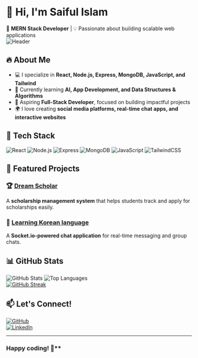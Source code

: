 # 👋 Hi, I'm Saiful Islam  

🚀 **MERN Stack Developer** | 💡 Passionate about building scalable web applications  
![Header](./https://i.ibb.co.com/YTL2cJt2/github-header-image-1.png)



 <!-- Add a banner image if you want -->

## 🔥 About Me  
- 💻 I specialize in **React, Node.js, Express, MongoDB, JavaScript, and Tailwind**  
- 🚀 Currently learning **AI, App Development, and Data Structures & Algorithms**  
- 🎯 Aspiring **Full-Stack Developer**, focused on building impactful projects  
- 🌍 I love creating **social media platforms, real-time chat apps, and interactive websites**  

## 🔧 Tech Stack  
![React](https://img.shields.io/badge/React-20232A?style=for-the-badge&logo=react&logoColor=61DAFB)
![Node.js](https://img.shields.io/badge/Node.js-43853D?style=for-the-badge&logo=node.js&logoColor=white)
![Express](https://img.shields.io/badge/Express.js-404D59?style=for-the-badge)
![MongoDB](https://img.shields.io/badge/MongoDB-4EA94B?style=for-the-badge&logo=mongodb&logoColor=white)
![JavaScript](https://img.shields.io/badge/JavaScript-F7DF1E?style=for-the-badge&logo=javascript&logoColor=black)
![TailwindCSS](https://img.shields.io/badge/TailwindCSS-38B2AC?style=for-the-badge&logo=tailwind-css&logoColor=white)  

## 🌟 Featured Projects  
### 🏆 [Dream Scholar](https://scholarshipmanagment109710.netlify.app/)  
A **scholarship management system** that helps students track and apply for scholarships easily.  

### 💬 [Learning Korean language](https://lingo-bingo-assignment9.netlify.app/)  
A **Socket.io-powered chat application** for real-time messaging and group chats.  
 
## 📊 GitHub Stats  
  
![GitHub Stats](https://github-readme-stats.vercel.app/api?username=Saiful109710&show_icons=true&theme=tokyonight)
![Top Languages](https://github-readme-stats.vercel.app/api/top-langs/?username=Saiful109710&layout=compact&theme=tokyonight)  
[![GitHub Streak](https://streak-stats.demolab.com/?user=Saiful109710)](https://git.io/streak-stats)

## 📫 Let's Connect!  
[![GitHub](https://img.shields.io/badge/GitHub-181717?style=for-the-badge&logo=github&logoColor=white)](https://github.com/Saiful109710)  
[![LinkedIn](https://img.shields.io/badge/LinkedIn-0A66C2?style=for-the-badge&logo=linkedin&logoColor=white)](https://linkedin.com/in/saiful-islam-666208344/)  


---  

###  Happy coding! 🚀**  

<!--
**Saiful109710/Saiful109710** is a ✨ _special_ ✨ repository because its `README.md` (this file) appears on your GitHub profile.

Here are some ideas to get you started:

- 🔭 I’m currently working on ...
- 🌱 I’m currently learning ...
- 👯 I’m looking to collaborate on ...
- 🤔 I’m looking for help with ...
- 💬 Ask me about ...
- 📫 How to reach me: ...
- 😄 Pronouns: ...
- ⚡ Fun fact: ...
-->

